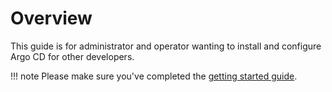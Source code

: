 # Overview

This guide is for administrator and operator wanting to install and configure Argo CD for other developers.

!!! note
    Please make sure you've completed the [getting started guide](../getting_started.md).